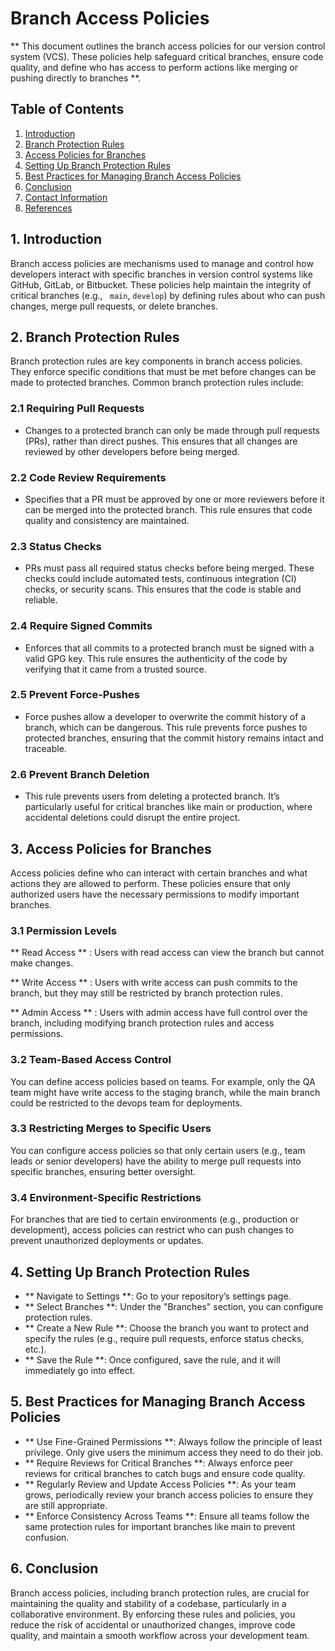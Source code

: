 # Branch Access Policies
** This document outlines the branch access policies for our version control system (VCS). These policies help safeguard critical branches, ensure code quality, and define who has access to perform actions like merging or pushing directly to branches **.

## Table of Contents
1. [Introduction](#introduction)
2. [Branch Protection Rules](#branch-protection-rules)
3. [Access Policies for Branches](#access-policies-for-branches)    
4. [Setting Up Branch Protection Rules](#setting-up-branch-protection-rules)     
5. [Best Practices for Managing Branch Access Policies](#best-practices-for-managing-branch-access-policies)  
4. [Conclusion](#conclusion)
5. [Contact Information](#contact-information)
6. [References](#references)

## 1. Introduction
Branch access policies are mechanisms used to manage and control how developers interact with specific branches in version control systems like GitHub, GitLab, or Bitbucket. These policies help maintain the integrity of critical branches (e.g., ``` main```, ``` develop ```) by defining rules about who can push changes, merge pull requests, or delete branches.

## 2. Branch Protection Rules
Branch protection rules are key components in branch access policies. They enforce specific conditions that must be met before changes can be made to protected branches. Common branch protection rules include:

### 2.1 Requiring Pull Requests
- Changes to a protected branch can only be made through pull requests (PRs), rather than direct pushes. This ensures that all changes are reviewed by other developers before being merged.

### 2.2 Code Review Requirements
- Specifies that a PR must be approved by one or more reviewers before it can be merged into the protected branch. This rule ensures that code quality and consistency are maintained.

### 2.3 Status Checks
- PRs must pass all required status checks before being merged. These checks could include automated tests, continuous integration (CI) checks, or security scans. This ensures that the code is stable and reliable.

### 2.4 Require Signed Commits
- Enforces that all commits to a protected branch must be signed with a valid GPG key. This rule ensures the authenticity of the code by verifying that it came from a trusted source.

### 2.5 Prevent Force-Pushes
- Force pushes allow a developer to overwrite the commit history of a branch, which can be dangerous. This rule prevents force pushes to protected branches, ensuring that the commit history remains intact and traceable.

### 2.6 Prevent Branch Deletion
- This rule prevents users from deleting a protected branch. It’s particularly useful for critical branches like main or production, where accidental deletions could disrupt the entire project.

## 3. Access Policies for Branches
Access policies define who can interact with certain branches and what actions they are allowed to perform. These policies ensure that only authorized users have the necessary permissions to modify important branches.

### 3.1 Permission Levels
** Read Access ** : Users with read access can view the branch but cannot make changes.

** Write Access ** : Users with write access can push commits to the branch, but they may still be restricted by branch protection rules.

** Admin Access ** : Users with admin access have full control over the branch, including modifying branch protection rules and access permissions.

### 3.2 Team-Based Access Control
You can define access policies based on teams. For example, only the QA team might have write access to the staging branch, while the main branch could be restricted to the devops team for deployments.

### 3.3 Restricting Merges to Specific Users
You can configure access policies so that only certain users (e.g., team leads or senior developers) have the ability to merge pull requests into specific branches, ensuring better oversight.

### 3.4 Environment-Specific Restrictions
For branches that are tied to certain environments (e.g., production or development), access policies can restrict who can push changes to prevent unauthorized deployments or updates.

## 4. Setting Up Branch Protection Rules

- ** Navigate to Settings **: Go to your repository’s settings page.
- ** Select Branches **: Under the "Branches" section, you can configure protection rules.
- ** Create a New Rule **: Choose the branch you want to protect and specify the rules (e.g., require pull requests, enforce status checks, etc.).
- ** Save the Rule **: Once configured, save the rule, and it will immediately go into effect.

## 5. Best Practices for Managing Branch Access Policies

- ** Use Fine-Grained Permissions **: Always follow the principle of least privilege. Only give users the minimum access they need to do their job.
- ** Require Reviews for Critical Branches **: Always enforce peer reviews for critical branches to catch bugs and ensure code quality.
- ** Regularly Review and Update Access Policies **: As your team grows, periodically review your branch access policies to ensure they are still appropriate.
- ** Enforce Consistency Across Teams **: Ensure all teams follow the same protection rules for important branches like main to prevent confusion.

## 6. Conclusion

Branch access policies, including branch protection rules, are crucial for maintaining the quality and stability of a codebase, particularly in a collaborative environment. By enforcing these rules and policies, you reduce the risk of accidental or unauthorized changes, improve code quality, and maintain a smooth workflow across your development team.





